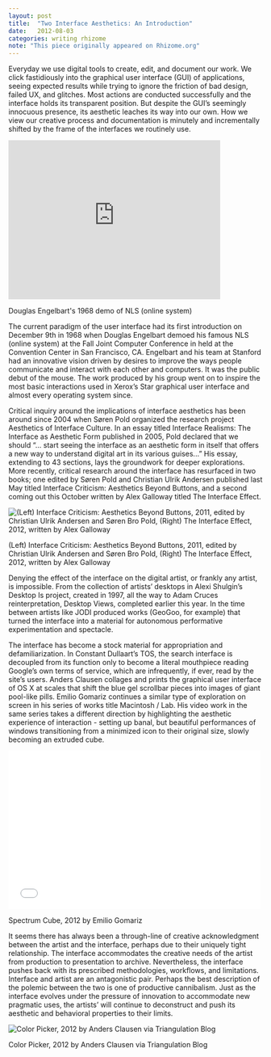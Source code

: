 ```yaml
---
layout: post
title:  "Two Interface Aesthetics: An Introduction"
date:   2012-08-03
categories: writing rhizome 
note: "This piece originally appeared on Rhizome.org"
---
```


Everyday we use digital tools to create, edit, and document our work. We click fastidiously into the graphical user interface (GUI) of applications, seeing expected results while trying to ignore the friction of bad design, failed UX, and glitches. Most actions are conducted successfully and the interface holds its transparent position. But despite the GUI’s seemingly innocuous presence, its aesthetic leaches its way into our own. How we view our creative process and documentation is minutely and incrementally shifted by the frame of the interfaces we routinely use.

<iframe src="http://www.youtube.com/embed/JfIgzSoTMOs" frameborder="0" width="420" height="315"></iframe>

Douglas Engelbart's 1968 demo of NLS (online system)

The current paradigm of the user interface had its first introduction on December 9th in 1968 when Douglas Engelbart demoed his famous NLS (online system) at the Fall Joint Computer Conference in held at the Convention Center in San Francisco, CA. Engelbart and his team at Stanford had an innovative vision driven by desires to improve the ways people communicate and interact with each other and computers. It was the public debut of the mouse. The work produced by his group went on to inspire the most basic interactions used in Xerox’s Star graphical user interface and almost every operating system since.

Critical inquiry around the implications of interface aesthetics has been around since 2004 when Søren Pold organized the research project Aesthetics of Interface Culture. In an essay titled Interface Realisms: The Interface as Aesthetic Form published in 2005, Pold declared that we should “... start seeing the interface as an aesthetic form in itself that offers a new way to understand digital art in its various guises...” His essay, extending to 43 sections, lays the groundwork for deeper explorations. More recently, critical research around the interface has resurfaced in two books; one edited by Søren Pold and Christian Ulrik Andersen published last May titled Interface Criticism: Aesthetics Beyond Buttons, and a second coming out this October written by Alex Galloway titled The Interface Effect.

![(Left) Interface Criticism: Aesthetics Beyond Buttons, 2011, edited by Christian Ulrik Andersen and Søren Bro Pold, (Right) The Interface Effect, 2012, written by Alex Galloway](http://media.rhizome.org/blog/8753/interface-3.jpg)

(Left) Interface Criticism: Aesthetics Beyond Buttons, 2011, edited by Christian Ulrik Andersen and Søren Bro Pold, (Right) The Interface Effect, 2012, written by Alex Galloway

Denying the effect of the interface on the digital artist, or frankly any artist, is impossible. From the collection of artists’ desktops in Alexi Shulgin’s Desktop Is project, created in 1997, all the way to Adam Cruces reinterpretation, Desktop Views, completed earlier this year. In the time between artists like JODI produced works (GeoGoo, for example) that turned the interface into a material for autonomous performative experimentation and spectacle.

The interface has become a stock material for appropriation and defamiliarization. In Constant Dullaart’s TOS, the search interface is decoupled from its function only to become a literal mouthpiece reading Google’s own terms of service, which are infrequently, if ever, read by the site’s users. Anders Clausen collages and prints the graphical user interface of OS X at scales that shift the blue gel scrollbar pieces into images of giant pool-like pills. Emilio Gomariz continues a similar type of exploration on screen in his series of works title Macintosh / Lab. His video work in the same series takes a different direction by highlighting the aesthetic experience of interaction - setting up banal, but beautiful performances of windows transitioning from a minimized icon to their original size, slowly becoming an extruded cube.

<iframe src="//player.vimeo.com/video/36850993" width="500" height="313" frameborder="0" webkitallowfullscreen mozallowfullscreen allowfullscreen></iframe>

Spectrum Cube, 2012 by Emilio Gomariz

It seems there has always been a through-line of creative acknowledgment between the artist and the interface, perhaps due to their uniquely tight relationship. The interface accommodates the creative needs of the artist from production to presentation to archive. Nevertheless, the interface pushes back with its prescribed methodologies, workflows, and limitations. Interface and artist are an antagonistic pair. Perhaps the best description of the polemic between the two is one of productive cannibalism. Just as the interface evolves under the pressure of innovation to accommodate new pragmatic uses, the artists’ will continue to deconstruct and push its aesthetic and behavioral properties to their limits.

![Color Picker, 2012 by Anders Clausen via Triangulation Blog](http://media.rhizome.org/blog/8753/interface-2.jpeg)

Color Picker, 2012 by Anders Clausen via Triangulation Blog
